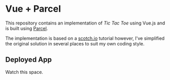 # Vue + Parcel

This repository contains an implementation of _Tic Tac Toe_ using Vue.js and is built using [Parcel](https://parceljs.org/).

The implementation is based on a [scotch.io](https://scotch.io/tutorials/building-a-tic-tac-toe-game-with-vue-2-part-1#toc-setup) tutorial however, I've simplified the original solution in several places to suit my own coding style.

## Deployed App

Watch this space.
